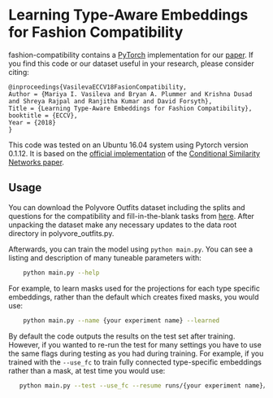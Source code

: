 # Learning Type-Aware Embeddings for Fashion Compatibility

fashion-compatibility contains a [PyTorch](http://pytorch.org/) implementation for our [paper](https://arxiv.org/pdf/1803.09196.pdf).  If you find this code or our dataset useful in your research, please consider citing:

    @inproceedings{VasilevaECCV18FasionCompatibility,
    Author = {Mariya I. Vasileva and Bryan A. Plummer and Krishna Dusad and Shreya Rajpal and Ranjitha Kumar and David Forsyth},
    Title = {Learning Type-Aware Embeddings for Fashion Compatibility},
    booktitle = {ECCV},
    Year = {2018}
    }

This code was tested on an Ubuntu 16.04 system using Pytorch version 0.1.12.  It is based on the [official implementation](https://github.com/andreasveit/conditional-similarity-networks) of the [Conditional Similarity Networks paper](https://arxiv.org/abs/1603.07810).


## Usage
You can download the Polyvore Outfits dataset including the splits and questions for the compatibility and fill-in-the-blank tasks from [here](). After unpacking the dataset make any necessary updates to the data root directory in polyvore_outfits.py. 

Afterwards, you can train the model using `python main.py`.  You can see a listing and description of many tuneable parameters with:

```sh
    python main.py --help
```

For example, to learn masks used for the projections for each type specific embeddings, rather than the default which creates fixed masks, you would use:

```sh
    python main.py --name {your experiment name} --learned
```

By default the code outputs the results on the test set after training. However, if you wanted to re-run the test for many settings you have to use the same flags during testing as you had during training.  For example, if you trained with the `--use_fc` to train fully connected type-specific embeddings rather than a mask, at test time you would use:

```sh
   python main.py --test --use_fc --resume runs/{your experiment name}/model_best.pth.tar
```

